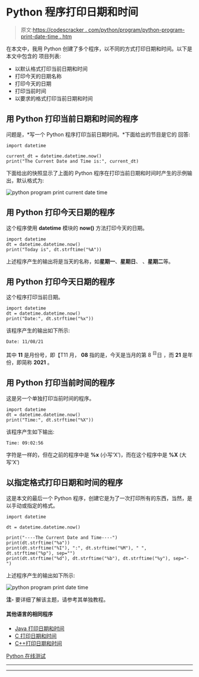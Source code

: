 # Python 程序打印日期和时间

> 原文:[https://codescracker . com/python/program/python-program-print-date-time . htm](https://codescracker.com/python/program/python-program-print-date-time.htm)

在本文中，我用 Python 创建了多个程序，以不同的方式打印日期和时间。以下是本文中包含的 项目列表:

*   以默认格式打印当前日期和时间
*   打印今天的日期名称
*   打印今天的日期
*   打印当前时间
*   以要求的格式打印当前日期和时间

## 用 Python 打印当前日期和时间的程序

问题是，*写一个 Python 程序打印当前日期时间。*下面给出的节目是它的 回答:

```
import datetime

current_dt = datetime.datetime.now()
print("The Current Date and Time is:", current_dt)
```

下面给出的快照显示了上面的 Python 程序在打印当前日期和时间时产生的示例输出，默认格式为:

![python program print current date time](../Images/e317ffbdd03ed2f05b279a8f351df5a1.png)

## 用 Python 打印今天日期的程序

这个程序使用 **datetime** 模块的 **now()** 方法打印今天的日期。

```
import datetime
dt = datetime.datetime.now()
print("Today is", dt.strftime("%A"))
```

上述程序产生的输出将是当天的名称，如**星期一**、**星期日**、 、**星期二**等。

## 用 Python 打印今天日期的程序

这个程序打印当前日期。

```
import datetime
dt = datetime.datetime.now()
print("Date:", dt.strftime("%x"))
```

该程序产生的输出如下所示:

```
Date: 11/08/21
```

其中 **11** 是月份号，即【T11 月， **08** 指的是，今天是当月的第 8 <sup>日</sup>日 ，而 **21** 是年份，即简称 **2021** 。

## 用 Python 打印当前时间的程序

这是另一个单独打印当前时间的程序。

```
import datetime
dt = datetime.datetime.now()
print("Time:", dt.strftime("%X"))
```

该程序产生如下输出:

```
Time: 09:02:56
```

字符是一样的，但在之前的程序中是 **%x** (小写‘X’)，而在这个程序中是 **%X** (大写‘X’)

## 以指定格式打印日期和时间的程序

这是本文的最后一个 Python 程序，创建它是为了一次打印所有的东西，当然，是以手动或指定的格式。

```
import datetime

dt = datetime.datetime.now()

print("----The Current Date and Time----")
print(dt.strftime("%a"))
print(dt.strftime("%I"), ":", dt.strftime("%M"), " ", dt.strftime("%p"), sep="")
print(dt.strftime("%d"), dt.strftime("%b"), dt.strftime("%y"), sep="-")
```

上述程序产生的输出如下所示:

![python program print date time](../Images/7a55b3428dc000dd12f6794f11133002.png)

**注-** 要详细了解该主题，请参考其单独教程。

#### 其他语言的相同程序

*   [Java 打印日期和时间](/java/program/java-program-print-time-date.htm)
*   [C 打印日期和时间](/c/program/c-program-print-date.htm)
*   [C++打印日期和时间](/cpp/program/cpp-program-print-date.htm)

[Python 在线测试](/exam/showtest.php?subid=10)

* * *

* * *